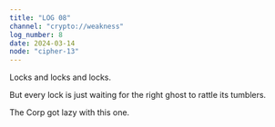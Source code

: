 ```yaml
---
title: "LOG 08"
channel: "crypto://weakness"
log_number: 8
date: 2024-03-14
node: "cipher-13"
---
```


Locks and locks and locks.  

But every lock is just waiting for the right ghost to rattle its tumblers.  

The Corp got lazy with this one.  
